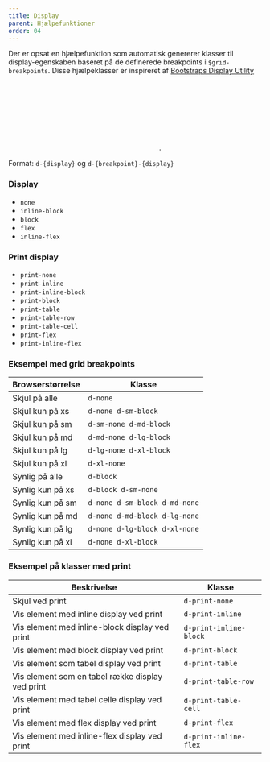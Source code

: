 ```yaml
---
title: Display
parent: Hjælpefunktioner
order: 04
---
```


<p>Der er opsat en hjælpefunktion som automatisk genererer klasser til display-egenskaben baseret på de definerede breakpoints i <code>$grid-breakpoints</code>. Disse hjælpeklasser er inspireret af <a href="https://getbootstrap.com/docs/4.1/utilities/display/" class="icon-link">Bootstraps Display Utility<svg class="icon-svg" focusable="false" aria-hidden="true" tabindex="-1"><use xlink:href="#open-in-new"></use></svg></a>.</p>
Format: <code>d-{display}</code> og <code>d-{breakpoint}-{display}</code>

<h3 class="h5 mb-0">Display</h3>
<ul>
    <li><code>none</code></li>
    <li><code>inline-block</code></li>
    <li><code>block</code></li>
    <li><code>flex</code></li>
    <li><code>inline-flex</code></li>
</ul>

<h3 class="h5 mb-0">Print display</h3>
<ul>
    <li><code>print-none</code></li>
    <li><code>print-inline</code></li>
    <li><code>print-inline-block</code></li>
    <li><code>print-block</code></li>
    <li><code>print-table</code></li>
    <li><code>print-table-row</code></li>
    <li><code>print-table-cell</code></li>
    <li><code>print-flex</code></li>
    <li><code>print-inline-flex</code></li>
</ul>

<h3 class="h5 mb-0">Eksempel med grid breakpoints</h3>

<table class="table">
  <thead>
    <tr>
      <th class="w-percent-50">Browserstørrelse</th>
      <th>Klasse</th>
    </tr>
  </thead>
  <tbody>
    <tr>
      <td>Skjul på alle</td>
      <td><code>d-none</code></td>
    </tr>
    <tr>
      <td>Skjul kun på xs</td>
      <td><code>d-none d-sm-block</code></td>
    </tr>
    <tr>
      <td>Skjul kun på sm</td>
      <td><code>d-sm-none d-md-block</code></td>
    </tr>
    <tr>
      <td>Skjul kun på md</td>
      <td><code>d-md-none d-lg-block</code></td>
    </tr>
    <tr>
      <td>Skjul kun på lg</td>
      <td><code>d-lg-none d-xl-block</code></td>
    </tr>
    <tr>
      <td>Skjul kun på xl</td>
      <td><code>d-xl-none</code></td>
    </tr>
    <tr>
      <td>Synlig på alle</td>
      <td><code>d-block</code></td>
    </tr>
    <tr>
      <td>Synlig kun på xs</td>
      <td><code>d-block d-sm-none</code></td>
    </tr>
    <tr>
      <td>Synlig kun på sm</td>
      <td><code>d-none d-sm-block d-md-none</code></td>
    </tr>
    <tr>
      <td>Synlig kun på md</td>
      <td><code>d-none d-md-block d-lg-none</code></td>
    </tr>
    <tr>
      <td>Synlig kun på lg</td>
      <td><code>d-none d-lg-block d-xl-none</code></td>
    </tr>
    <tr>
      <td>Synlig kun på xl</td>
      <td><code>d-none d-xl-block</code></td>
    </tr>
  </tbody>
</table>

<h3 class="h5 mb-0">Eksempel på klasser med print</h3>

<table class="table">
  <thead>
    <tr>
      <th class="w-percent-50">Beskrivelse</th>
      <th>Klasse</th>
    </tr>
  </thead>
  <tbody>
    <tr>
      <td>Skjul ved print</td>
      <td><code>d-print-none</code></td>
    </tr>
    <tr>
      <td>Vis element med inline display ved print</td>
      <td><code>d-print-inline</code></td>
    </tr>
    <tr>
      <td>Vis element med inline-block display ved print</td>
      <td><code>d-print-inline-block</code></td>
    </tr>
    <tr>
      <td>Vis element med block display ved print</td>
      <td><code>d-print-block</code></td>
    </tr>
    <tr>
      <td>Vis element som tabel display ved print</td>
      <td><code>d-print-table</code></td>
    </tr>
    <tr>
      <td>Vis element som en tabel række display ved print</td>
      <td><code>d-print-table-row</code></td>
    </tr>
    <tr>
      <td>Vis element med tabel celle display ved print</td>
      <td><code>d-print-table-cell</code></td>
    </tr>
    <tr>
      <td>Vis element med flex display ved print</td>
      <td><code>d-print-flex</code></td>
    </tr>
    <tr>
      <td>Vis element med inline-flex display ved print</td>
      <td><code>d-print-inline-flex</code></td>
    </tr>
  </tbody>
</table>
